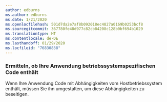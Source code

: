 ```yaml
---
author: edburns
ms.author: edburns
ms.date: 1/21/2020
ms.openlocfilehash: 501d7da2e7af8b092018ec4827a0169b0253bcf8
ms.sourcegitcommit: 367780fe48d977c82cb84208c128b0bf694b1029
ms.translationtype: HT
ms.contentlocale: de-DE
ms.lasthandoff: 01/29/2020
ms.locfileid: "76830838"
---
```

### <a name="determine-whether-your-application-contains-os-specific-code"></a>Ermitteln, ob Ihre Anwendung betriebssystemspezifischen Code enthält

Wenn Ihre Anwendung Code mit Abhängigkeiten vom Hostbetriebssystem enthält, müssen Sie ihn umgestalten, um diese Abhängigkeiten zu beseitigen.

